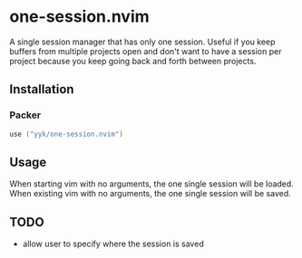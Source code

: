 # one-session.nvim
A single session manager that has only one session.
Useful if you keep buffers from multiple projects open and don't want to have a session per project because you keep going back and forth between projects.

## Installation

### Packer
```lua
use ("yyk/one-session.nvim")
```

## Usage
When starting vim with no arguments, the one single session will be loaded.
When existing vim with no arguments, the one single session will be saved.

## TODO
* allow user to specify where the session is saved
